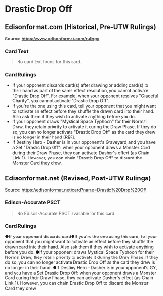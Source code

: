 # Drastic Drop Off

## Edisonformat.com (Historical, Pre-UTW Rulings)

Source: https://www.edisonformat.com/rulings

### Card Text

> No card text found for this card.

### Card Rulings

*   If your opponent discards card(s) after drawing or adding card(s) to their hand as part of the same effect resolution, you cannot activate "Drastic Drop Off". For example, when your opponent resolves "Graceful Charity", you cannot activate "Drastic Drop Off".
*   If you're the one using this card, tell your opponent that you might want to activate an effect before they shuffle the drawn card into their hand. Also ask them if they wish to activate anything before you do.
*   If your opponent draws "Mystical Space Typhoon" for their Normal Draw, they retain priority to activate it during the Draw Phase. If they do so, you can no longer activate "Drastic Drop Off" as the card they drew is no longer in their hand \[[REF](https://www.pojo.biz/board/showthread.php?t=1052536)\].
*   If Destiny Hero - Dasher is in your opponent's Graveyard, and you have a Set "Drastic Drop Off": when your opponent draws a Monster Card during their Draw Phase, they can activate Dasher's effect (as Chain Link 1). However, you can chain "Drastic Drop Off" to discard the Monster Card they drew.

## Edisonformat.net (Revised, Post-UTW Rulings)

Source: https://edisonformat.net/card?name=Drastic%20Drop%20Off

### Edison-Accurate PSCT

> No Edison-Accurate PSCT available for this card.

### Card Rulings

●If your opponent discards card●If you're the one using this card, tell your opponent that you might want to activate an effect before they shuffle the drawn card into their hand. Also ask them if they wish to activate anything before you do.
●If your opponent draws Mystical Space Typhoon for their Normal Draw, they retain priority to activate it during the Draw Phase. If they do so, you can no longer activate Drastic Drop Off as the card they drew is no longer in their hand.
●If Destiny Hero - Dasher is in your opponent's GY, and you have a Set Drastic Drop Off: when your opponent draws a Monster Card during their Draw Phase, they can activate Dasher's effect (as Chain Link 1). However, you can chain Drastic Drop Off to discard the Monster Card they drew.
            